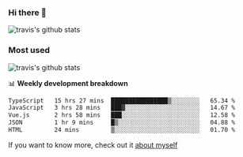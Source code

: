 ### Hi there 👋

<!--
**HondryTravis/HondryTravis** is a ✨ _special_ ✨ repository because its `README.md` (this file) appears on your GitHub profile.

Here are some ideas to get you started:

- 🔭 I’m currently working on ...
- 🌱 I’m currently learning ...
- 👯 I’m looking to collaborate on ...
- 🤔 I’m looking for help with ...
- 💬 Ask me about ...
- 📫 How to reach me: ...
- 😄 Pronouns: ...
- ⚡ Fun fact: ...
-->

![travis's github stats](https://github-readme-stats.vercel.app/api?username=HondryTravis&hide=stars)
### Most used
![travis's github stats](https://github-readme-stats.anuraghazra1.vercel.app/api/top-langs/?username=HondryTravis&layout=compact&hide_title=true)

📊 **Weekly development breakdown**

<!--START_SECTION:waka-->

```txt
TypeScript   15 hrs 27 mins  ████████████████▒░░░░░░░░   65.34 %
JavaScript   3 hrs 28 mins   ███▓░░░░░░░░░░░░░░░░░░░░░   14.67 %
Vue.js       2 hrs 58 mins   ███░░░░░░░░░░░░░░░░░░░░░░   12.58 %
JSON         1 hr 9 mins     █▒░░░░░░░░░░░░░░░░░░░░░░░   04.88 %
HTML         24 mins         ▒░░░░░░░░░░░░░░░░░░░░░░░░   01.70 %
```

<!--END_SECTION:waka-->

If you want to know more, check out it [about myself](https://hondrytravis.github.io/)
